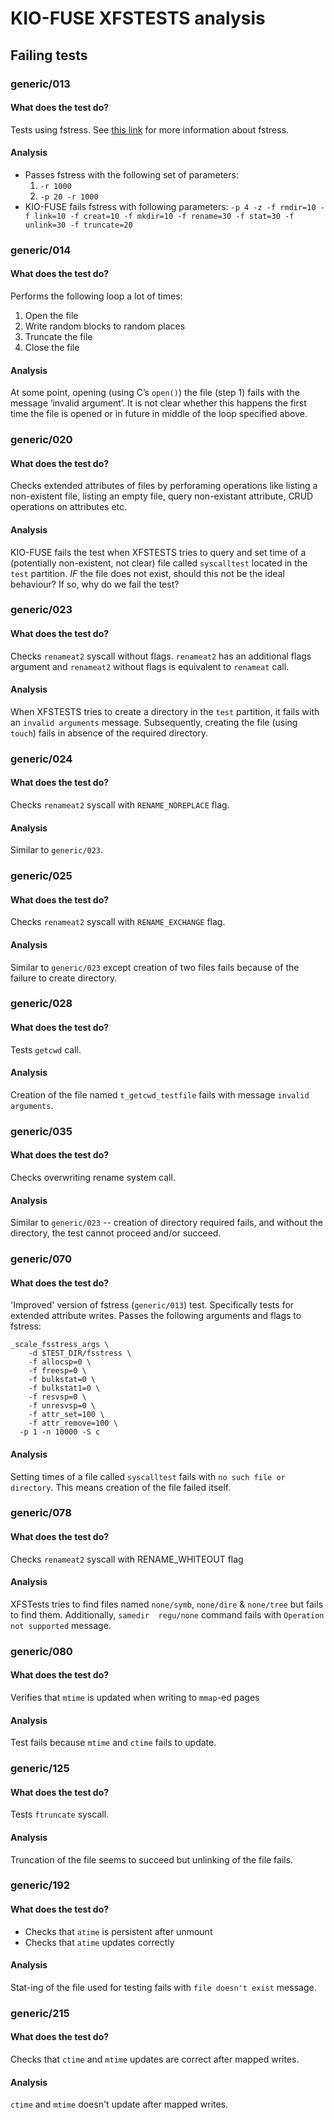 # KIO-FUSE XFSTESTS analysis

## Failing tests

### generic/013

#### What does the test do? 

Tests using fstress. See [this link](https://www2.cs.duke.edu/ari/fstress/) for more information about fstress.

#### Analysis

- Passes fstress with the following set of parameters: 
  1. `-r 1000`
  2. `-p 20 -r 1000`
- KIO-FUSE fails fstress with following parameters: `-p 4 -z -f rmdir=10 -f link=10 -f creat=10 -f mkdir=10 -f rename=30 -f stat=30 -f unlink=30 -f truncate=20`

### generic/014

#### What does the test do? 

Performs the following loop a lot of times:
1. Open the file
2. Write random blocks to random places
3. Truncate the file
4. Close the file


#### Analysis

At some point, opening (using C’s `open()`) the file (step 1) fails with the message ‘invalid argument’. It is not clear whether this happens the first time the file is opened or in future in middle of the loop specified above.


### generic/020

#### What does the test do? 

Checks extended attributes of files by perforaming operations like listing a non-existent file, listing an empty file, query non-existant attribute, CRUD operations on attributes etc.

#### Analysis

KIO-FUSE fails the test when XFSTESTS tries to query and set time of a (potentially non-existent, not clear) file called `syscalltest` located in the `test` partition. *IF* the file does not exist, should this not be the ideal behaviour? If so, why do we fail the test?

### generic/023

#### What does the test do? 

Checks `renameat2` syscall without flags. `renameat2` has an additional flags argument and `renameat2` without flags is equivalent to `renameat` call.

#### Analysis

When XFSTESTS tries to create a directory in the `test` partition, it fails with an `invalid arguments` message. Subsequently, creating the file (using `touch`) fails in absence of the required directory.

### generic/024

#### What does the test do? 

Checks `renameat2` syscall with `RENAME_NOREPLACE` flag.

#### Analysis

Similar to `generic/023`.

### generic/025

#### What does the test do? 

Checks `renameat2` syscall with `RENAME_EXCHANGE` flag.

#### Analysis

Similar to `generic/023` except creation of two files fails because of the failure to create directory.

### generic/028

#### What does the test do? 

Tests `getcwd` call.

#### Analysis

Creation of the file named `t_getcwd_testfile` fails with message `invalid arguments`.


### generic/035

#### What does the test do? 

Checks overwriting rename system call.

#### Analysis

Similar to `generic/023` -- creation of directory required fails, and without the directory, the test cannot proceed and/or succeed.


### generic/070

#### What does the test do? 

'Improved' version of fstress (`generic/013`) test. Specifically tests for extended attribute writes. Passes the following arguments and flags to fstress:
```
_scale_fsstress_args \
	-d $TEST_DIR/fsstress \
	-f allocsp=0 \
	-f freesp=0 \
	-f bulkstat=0 \
	-f bulkstat1=0 \
	-f resvsp=0 \
	-f unresvsp=0 \
	-f attr_set=100 \
	-f attr_remove=100 \
  -p 1 -n 10000 -S c
```

#### Analysis

Setting times of a file called `syscalltest` fails with `no such file or directory`. This means creation of the file failed itself.

### generic/078

#### What does the test do? 

Checks `renameat2` syscall with RENAME_WHITEOUT flag

#### Analysis

XFSTests tries to find files named `none/symb`, `none/dire` & `none/tree` but fails to find them. Additionally, `samedir  regu/none` command fails with `Operation not supported` message.

### generic/080

#### What does the test do? 

Verifies that `mtime` is updated when writing to `mmap`-ed pages

#### Analysis

Test fails because `mtime` and `ctime` fails to update.

### generic/125

#### What does the test do? 

Tests `ftruncate` syscall.

#### Analysis

Truncation of the file seems to succeed but unlinking of the file fails. 

### generic/192

#### What does the test do? 

- Checks that `atime` is persistent after unmount
- Checks that `atime` updates correctly

#### Analysis

Stat-ing of the file used for testing fails with `file doesn't exist` message.

### generic/215

#### What does the test do? 

Checks that `ctime` and `mtime` updates are correct after mapped writes.

#### Analysis

`ctime` and `mtime` doesn't update after mapped writes.
